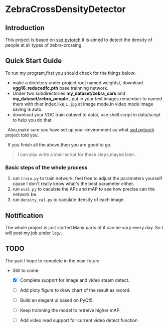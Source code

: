 # ZebraCrossDensityDetector

## Introduction
This project is based on [ssd.pytorch](https://github.com/amdegroot/ssd.pytorch).It is aimed to detect the density of people at all types of zebra-crossing.

## Quick Start Guide
To run my program,first you should check for the things below:
- make a directory under project root named weights/, download **vgg16_reducedfc.pth** base trainning network.
- Under two subdirectories  **my_dataset/zebra_cars** and **my_dataset/zebra_people** , put in your test images.remember to named them with thier index.like,`1.jpg` at image mode.In video mode image saving is auto.
- download your VOC train dataset to data/, use shell script in data/script to help you do that.

&nbsp;
Also,make sure you have set up your environment as what [ssd.pytorch](https://github.com/amdegroot/ssd.pytorch) project told you.

&nbsp;
If you finish all the above,then you are good to go.

>I can also write a shell script for these steps,maybe later..

### Basic steps of the whole process
1. run `train.py` to train network. feel free to adjust the parameters yourself cause I don't really know what's the best parameter either.
2. run `eval.py` to caculate the APs and mAP to see how precise can the network be.
3. run `density_cal.py` to caculate density of each image.

## Notification
The whole project is just started.Many parts of it can be vary every day.
So I will post my job under `log/`.
## TODO
The part I hope to complete in the near future
- Still to come:
  * [x] Complete support for image and video steam detect.
  * [ ] Add ploty figure to draw chart of the result as record.
  * [ ] Build an elegant ui based on PyQt5.
  * [ ] Keep trainning the model to retreive higher mAP.
  * [ ] Add video read support for current video detect function

